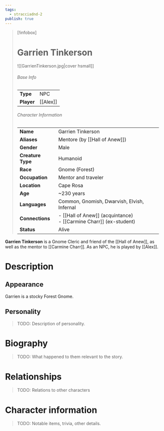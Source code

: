 ```yaml
---
tags:
  - stracciadnd-2
publish: true
---
```

> [!infobox]  
> # Garrien Tinkerson
> ![[GarrienTinkerson.jpg|cover hsmall]]  
> ###### Base Info
> | | |  
> |---|---|  
> | **Type** | NPC |
> | **Player** | [[Alex]] |
> ###### Character Information  
> | | |  
> |---|---|  
> | **Name** | Garrien Tinkerson |
> | **Aliases** | Mentore (by [[Hall of Anew]]) |
> | **Gender** | Male | 
> | **Creature Type** | Humanoid |
> | **Race** | Gnome (Forest) |  
> | **Occupation** | Mentor and traveler |  
> | **Location** | Cape Rosa |
> | **Age** | ~230 years |
> | **Languages** | Common, Gnomish, Dwarvish, Elvish, Infernal |
> | **Connections** | - [[Hall of Anew]] (acquintance)<br>- [[Carmine Charr]] (ex-student) |
> | **Status** | Alive |

**Garrien Tinkerson** is a Gnome Cleric and friend of the [[Hall of Anew]], as well as the mentor to [[Carmine Charr]]. As an NPC, he is played by [[Alex]].
# Description
## Appearance
Garrien is a stocky Forest Gnome. 
## Personality
> TODO: Description of personality.
# Biography
> TODO: What happened to them relevant to the story.
# Relationships
> TODO: Relations to other characters
# Character information
> TODO: Notable items, trivia, other details.